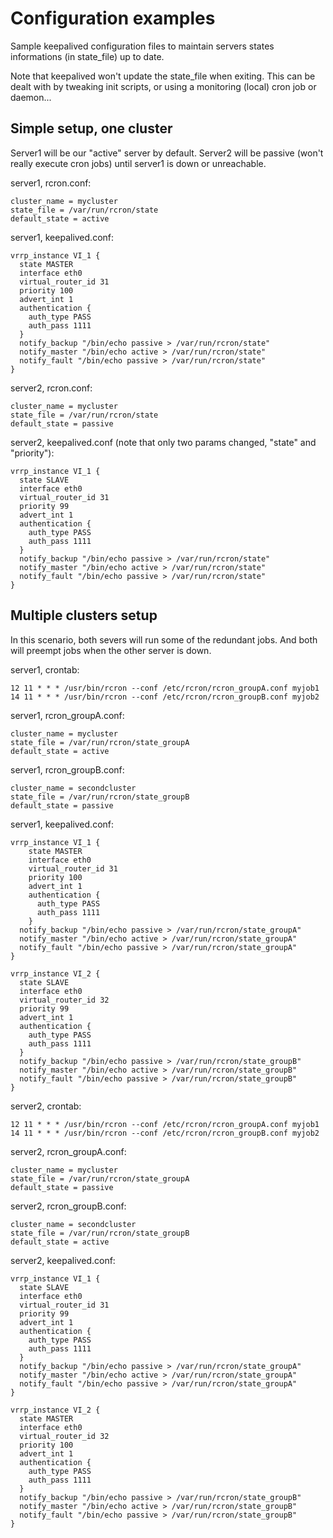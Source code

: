 Configuration examples
======================

Sample keepalived configuration files to maintain servers states informations (in state_file) up to date.

Note that keepalived won't update the state_file when exiting. This can be dealt with by tweaking init scripts, or using a monitoring (local) cron job or daemon...

Simple setup, one cluster
-------------------------

Server1 will be our "active" server by default. Server2 will be passive (won't really execute cron jobs) until server1 is down or unreachable.

server1, rcron.conf:

```
cluster_name = mycluster
state_file = /var/run/rcron/state
default_state = active
```

server1, keepalived.conf:

```
vrrp_instance VI_1 {
  state MASTER
  interface eth0
  virtual_router_id 31
  priority 100
  advert_int 1
  authentication {
    auth_type PASS
    auth_pass 1111
  }
  notify_backup "/bin/echo passive > /var/run/rcron/state"
  notify_master "/bin/echo active > /var/run/rcron/state"
  notify_fault "/bin/echo passive > /var/run/rcron/state"
}
```

server2, rcron.conf:

```
cluster_name = mycluster
state_file = /var/run/rcron/state
default_state = passive
```

server2, keepalived.conf (note that only two params changed, "state" and "priority"):

```
vrrp_instance VI_1 {
  state SLAVE
  interface eth0
  virtual_router_id 31
  priority 99
  advert_int 1
  authentication {
    auth_type PASS
    auth_pass 1111
  }
  notify_backup "/bin/echo passive > /var/run/rcron/state"
  notify_master "/bin/echo active > /var/run/rcron/state"
  notify_fault "/bin/echo passive > /var/run/rcron/state"
}
```

Multiple clusters setup
-----------------------

In this scenario, both severs will run some of the redundant jobs. And both will preempt jobs when the other server is down.

server1, crontab:

```
12 11 * * * /usr/bin/rcron --conf /etc/rcron/rcron_groupA.conf myjob1
14 11 * * * /usr/bin/rcron --conf /etc/rcron/rcron_groupB.conf myjob2
```

server1, rcron_groupA.conf:

```
cluster_name = mycluster
state_file = /var/run/rcron/state_groupA
default_state = active
```

server1, rcron_groupB.conf:

```
cluster_name = secondcluster
state_file = /var/run/rcron/state_groupB
default_state = passive
```

server1, keepalived.conf:

```
vrrp_instance VI_1 {
    state MASTER
    interface eth0
    virtual_router_id 31
    priority 100
    advert_int 1
    authentication {
      auth_type PASS
      auth_pass 1111
    }
  notify_backup "/bin/echo passive > /var/run/rcron/state_groupA"
  notify_master "/bin/echo active > /var/run/rcron/state_groupA"
  notify_fault "/bin/echo passive > /var/run/rcron/state_groupA"
}

vrrp_instance VI_2 {
  state SLAVE
  interface eth0
  virtual_router_id 32
  priority 99
  advert_int 1
  authentication {
    auth_type PASS
    auth_pass 1111
  }
  notify_backup "/bin/echo passive > /var/run/rcron/state_groupB"
  notify_master "/bin/echo active > /var/run/rcron/state_groupB"
  notify_fault "/bin/echo passive > /var/run/rcron/state_groupB"
}
```

server2, crontab:

```
12 11 * * * /usr/bin/rcron --conf /etc/rcron/rcron_groupA.conf myjob1
14 11 * * * /usr/bin/rcron --conf /etc/rcron/rcron_groupB.conf myjob2
```

server2, rcron_groupA.conf:

```
cluster_name = mycluster
state_file = /var/run/rcron/state_groupA
default_state = passive
```

server2, rcron_groupB.conf:

```
cluster_name = secondcluster
state_file = /var/run/rcron/state_groupB
default_state = active
```

server2, keepalived.conf:

```
vrrp_instance VI_1 {
  state SLAVE
  interface eth0
  virtual_router_id 31
  priority 99
  advert_int 1
  authentication {
    auth_type PASS
    auth_pass 1111
  }
  notify_backup "/bin/echo passive > /var/run/rcron/state_groupA"
  notify_master "/bin/echo active > /var/run/rcron/state_groupA"
  notify_fault "/bin/echo passive > /var/run/rcron/state_groupA"
}

vrrp_instance VI_2 {
  state MASTER
  interface eth0
  virtual_router_id 32
  priority 100
  advert_int 1
  authentication {
    auth_type PASS
    auth_pass 1111
  }
  notify_backup "/bin/echo passive > /var/run/rcron/state_groupB"
  notify_master "/bin/echo active > /var/run/rcron/state_groupB"
  notify_fault "/bin/echo passive > /var/run/rcron/state_groupB"
}
```
